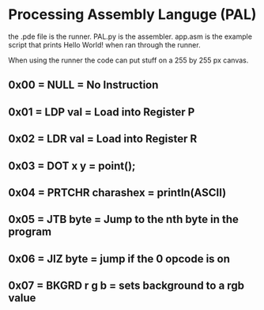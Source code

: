 # Processing Assembly Languge (PAL)
the .pde file is the runner.
PAL.py is the assembler.
app.asm is the example script that prints Hello World! when ran through the runner.

When using the runner the code can put stuff on a 255 by 255 px canvas.

0x00 = NULL = No Instruction
---
0x01 = LDP val = Load into Register P
---
0x02 = LDR val = Load into Register R
---
0x03 = DOT x y = point();
---
0x04 = PRTCHR charashex = println(ASCII)
---
0x05 = JTB byte = Jump to the nth byte in the program
---
0x06 = JIZ byte = jump if the 0 opcode is on
---
0x07 = BKGRD r g b = sets background to a rgb value
---
